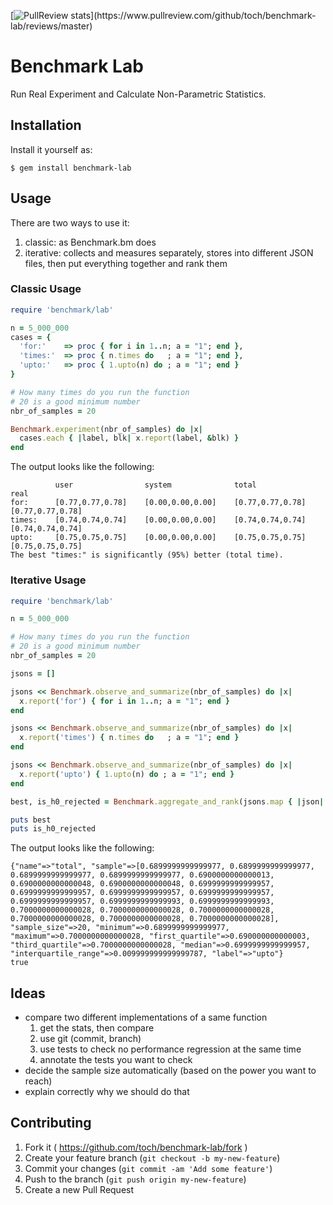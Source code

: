 [![PullReview stats](https://www.pullreview.com/github/toch/benchmark-lab/badges/master.svg?)](https://www.pullreview.com/github/toch/benchmark-lab/reviews/master)

# Benchmark Lab

Run Real Experiment and Calculate Non-Parametric Statistics.

## Installation

Install it yourself as:

    $ gem install benchmark-lab

## Usage

There are two ways to use it:
1. classic: as Benchmark.bm does
2. iterative: collects and measures separately, stores into different JSON
files, then put everything together and rank them

### Classic Usage

```Ruby
require 'benchmark/lab'

n = 5_000_000
cases = {
  'for:'    => proc { for i in 1..n; a = "1"; end },
  'times:'  => proc { n.times do   ; a = "1"; end },
  'upto:'   => proc { 1.upto(n) do ; a = "1"; end }
}

# How many times do you run the function
# 20 is a good minimum number
nbr_of_samples = 20

Benchmark.experiment(nbr_of_samples) do |x|
  cases.each { |label, blk| x.report(label, &blk) }
end
```

The output looks like the following:
```
          user                system              total               real
for:      [0.77,0.77,0.78]    [0.00,0.00,0.00]    [0.77,0.77,0.78]    [0.77,0.77,0.78]
times:    [0.74,0.74,0.74]    [0.00,0.00,0.00]    [0.74,0.74,0.74]    [0.74,0.74,0.74]
upto:     [0.75,0.75,0.75]    [0.00,0.00,0.00]    [0.75,0.75,0.75]    [0.75,0.75,0.75]
The best "times:" is significantly (95%) better (total time).
```

### Iterative Usage

```Ruby
require 'benchmark/lab'

n = 5_000_000

# How many times do you run the function
# 20 is a good minimum number
nbr_of_samples = 20

jsons = []

jsons << Benchmark.observe_and_summarize(nbr_of_samples) do |x|
  x.report('for') { for i in 1..n; a = "1"; end }
end

jsons << Benchmark.observe_and_summarize(nbr_of_samples) do |x|
  x.report('times') { n.times do   ; a = "1"; end }
end

jsons << Benchmark.observe_and_summarize(nbr_of_samples) do |x|
  x.report('upto') { 1.upto(n) do ; a = "1"; end }
end

best, is_h0_rejected = Benchmark.aggregate_and_rank(jsons.map { |json| JSON.parse(json) })

puts best
puts is_h0_rejected
```

The output looks like the following:
```
{"name"=>"total", "sample"=>[0.6899999999999977, 0.6899999999999977, 0.6899999999999977, 0.6899999999999977, 0.6900000000000013, 0.6900000000000048, 0.6900000000000048, 0.6999999999999957, 0.6999999999999957, 0.6999999999999957, 0.6999999999999957, 0.6999999999999957, 0.6999999999999993, 0.6999999999999993, 0.7000000000000028, 0.7000000000000028, 0.7000000000000028, 0.7000000000000028, 0.7000000000000028, 0.7000000000000028], "sample_size"=>20, "minimum"=>0.6899999999999977, "maximum"=>0.7000000000000028, "first_quartile"=>0.690000000000003, "third_quartile"=>0.7000000000000028, "median"=>0.6999999999999957, "interquartile_range"=>0.009999999999999787, "label"=>"upto"}
true
```

## Ideas

* compare two different implementations of a same function
  1. get the stats, then compare
  2. use git (commit, branch)
  3. use tests to check no performance regression at the same time
  4. annotate the tests you want to check
* decide the sample size automatically (based on the power you want to reach)
* explain correctly why we should do that

## Contributing

1. Fork it ( https://github.com/toch/benchmark-lab/fork )
2. Create your feature branch (`git checkout -b my-new-feature`)
3. Commit your changes (`git commit -am 'Add some feature'`)
4. Push to the branch (`git push origin my-new-feature`)
5. Create a new Pull Request

